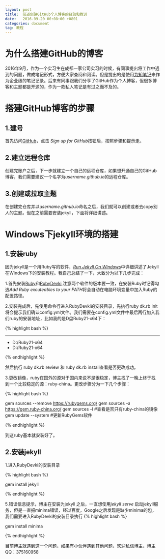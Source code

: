 ```yaml
---
layout: post
title:  简述创建GitHub个人博客的经验和教训
date:   2016-09-20 00:08:00 +0801
categories: document
tag: 教程
---
```


为什么搭建GitHub的博客
================================

2016年9月，作为一个实习生在成都一家公司实习的时候，有同事提出将工作中遇到的问题，做成笔记形式，方便大家查阅和阅读。但是提出的是使用[为知笔记](http://www.wiz.cn/)来作为企业级的笔记记录。后来有同事跟我们分享了GitHub作为个人博客，但很多博客和主题都是开源的，作为一款私人笔记是有过之而不及的。

搭建GitHub博客的步骤
================================

1.建号
-------------------------------

首先访问[GitHub](github.com)，点击 *Sign up for GitHub*按钮后，按照步骤和提示走。

2.建立远程仓库
-------------------------------

创建完账户之后，下一步就建立一个自己的远程仓库，如果想开通自己的GitHub博客，我们需要建议一个名字为*username.github.io*的远程仓库。




3.创建或拉取主题
-------------------------------

在创建完仓库并以*username.github.io*命名之后，我们就可以创建或者去copy别人的主题。但在之前需要安装jekyll，下面将详细讲述。
	
Windows下jekyll环境的搭建
==============================

1.安装ruby
-------------------------------

因为jekyll是一个用Ruby写的软件，[*Run Jekyll On Windows*](http://jekyll-windows.juthilo.com/)中详细讲述了Jekyll在Windows下的安装教程。我自己总结了一下，大致分为以下几步完成：

1.首先安装[Ruby](http://rubyinstaller.org/downloads/)和[RubyDevki](http://rubyinstaller.org/downloads/),注意两个软件的版本要一致，在安装Ruby时记得勾选*Add Ruby excuteables to your PATH*将会自动在电脑环境变量中加入Ruby的配置路径。

2.安装完成后，先使用命令行进入RubyDevki的安装目录，先执行ruby dk.rb init 将会提示我们确认config.yml文件。我们需要在config.yml文件中最后两行加入我们ruby的安装地址，比如我的是D盘Ruby21-x64下：

{% highlight bash %}

 ------
 - D:/Ruby21-x64
 - D:/Ruby21-x64

{% endhighlight %}

然后执行 ruby dk.rb review 和  ruby dk.rb install查看是否更改成功。

3.更改镜像，ruby在国外的源对于国内来说不是很稳定，博主找了一晚上终于找到一个比较稳定的源：ruby-china。更改步骤分为一下几个步骤：

{% highlight bash %}

gem sources --remove https://rubygems.org/
gem sources -a https://gem.ruby-china.org/
gem sources -l         #查看是否只有ruby-china的镜像
gem update --system    #更新RubyGems软件

{% endhighlight %}

到这ruby基本就安装好了。

2.安装jekyll
-------------------------------

1.进入RubyDevki的安装目录

{% highlight bash %}

gem install jekyll

{% endhighlight %}

5.错误信息提示，博主在安装为jekyll 之后，一直想使用*jekyll serve* 启动jekyll服务，但是一直报minima错误，经过百度，Google之后发现是缺少minima的包，我们需要进入RubyDevki的安装目录执行
{% highlight bash %}

gem install minima

{% endhighlight %}

目前博主就遇到这一个问题，如果有小伙伴遇到其他问题，欢迎私信博主，博主QQ：375160958

